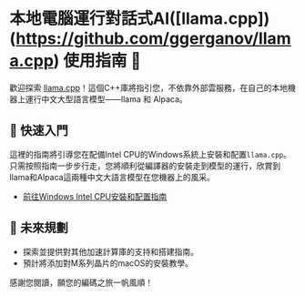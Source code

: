 # 本地電腦運行對話式AI([llama.cpp])(https://github.com/ggerganov/llama.cpp) 使用指南 📘

歡迎探索 [llama.cpp](https://github.com/ggerganov/llama.cpp)！這個C++庫將指引您，不依靠外部雲服務，在自己的本地機器上運行中文大型語言模型——llama 和 Alpaca。

## 🚀 快速入門

這裡的指南將引導您在配備Intel CPU的Windows系統上安裝和配置`llama.cpp`。只需按照指南一步步行走，您將順利從編譯器的安裝走到模型的運行，欣賞到llama和Alpaca這兩種中文大語言模型在您機器上的風采。
- [前往Windows Intel CPU安裝和配置指南](./Windows-Installation/Guide.md)

## 🌱 未來規劃

- 探索並提供對其他加速計算庫的支持和搭建指南。
- 預計將添加對M系列晶片的macOS的安裝教學。

感謝您閱讀，願您的編碼之旅一帆風順！
